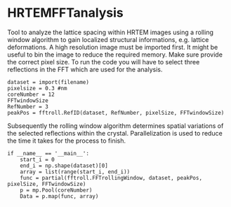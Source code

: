 # HRTEMFFTanalysis
Tool to analyze the lattice spacing within HRTEM images using a rolling window algorithm to gain localized structural informations, e.g. lattice deformations. A high resolution image must be imported first. It might be useful to bin the image to reduce the required memory. Make sure provide the correct pixel size. To run the code you will have to select three reflections in the FFT which are used for the analysis. 
```
dataset = import(filename)
pixelsize = 0.3 #nm
coreNumber = 12
FFTwindowSize
RefNumber = 3
peakPos = fftroll.RefID(dataset, RefNumber, pixelSize, FFTwindowSize)
```
Subsequently the rolling window algorithm determines spatial variations of the selected reflections within the crystal. Parallelization is used to reduce the time it takes for the process to finish. 
```
if __name__ == '__main__':
    start_i = 0
    end_i = np.shape(dataset)[0]
    array = list(range(start_i, end_i))
    func = partial(fftroll.FFTrollingWindow, dataset, peakPos, pixelSize, FFTwindowSize)
    p = mp.Pool(coreNumber)
    Data = p.map(func, array)
```

